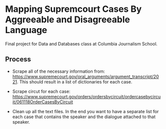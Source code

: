 # Mapping Supremcourt Cases By Aggreeable and Disagreeable Language

Final project for Data and Databases class at Columbia Journalism School. 

## Process

* Scrape all of the necessary information from: https://www.supremecourt.gov/oral_arguments/argument_transcript/2021. This should result in a list of dictionaries for each case.

* Scrape circut for each case: https://www.supremecourt.gov/orders/ordersbycircuit/ordercasebycircuit/061118OrderCasesByCircuit

* Clean up all the text files. In the end you want to have a separate list for each case that contains the speaker and the dialogue attached to that speaker.
